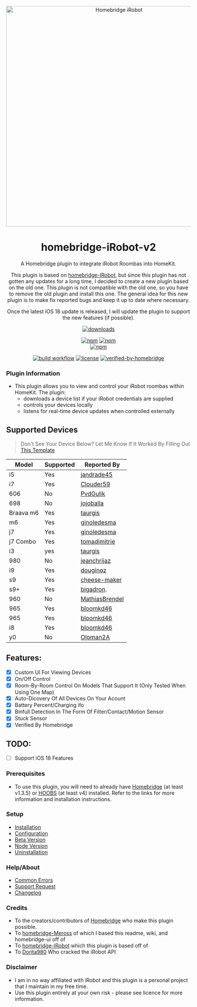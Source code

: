 <p align="center">
 <a href="https://github.com/taurgis/homebridge-iRobo-v2"><img alt="Homebridge iRobot" src="https://user-images.githubusercontent.com/75853497/143301930-e2f3bc9a-9f0d-4e03-95f8-c69769712ca5.png" width="600px"></a>
</p>
<span align="center">

# homebridge-iRobot-v2

A Homebridge plugin to integrate iRobot Roombas into HomeKit.

This plugin is based on <a href="https://github.com/bloomkd46/homebridge-iRobot">homebridge-IRobot</a>, but since this plugin has not gotten
any updates for a long time, I decided to create a new plugin based on the old one. This plugin is not compatible with the old one, so you have 
to remove the old plugin and install this one. The general idea for this new plugin is to make fix reported bugs and keep it up to date where necessary.

Once the latest iOS 18 update is released, I will update the plugin to support the new features (if possible).

 
[![downloads](https://img.shields.io/npm/dt/homebridge-irobot-v2)](https://npmcharts.com/compare/homebridge-irobot-v2?log=true&interval=1&minimal=true)

[![npm](https://img.shields.io/npm/v/homebridge-irobot-v2/latest?label=latest)](https://www.npmjs.com/package/homebridge-irobot-v2)
[![npm](https://img.shields.io/npm/v/homebridge-irobot-v2/beta?label=beta)](../../wiki/Beta-Version)  
[![npm](https://img.shields.io/npm/v/homebridge-irobot-v2/alpha?label=alpha)](../../wiki/Beta-Version)  

[![build workflow](https://github.com/taurgis/homebridge-iRobot-v2/actions/workflows/build.yml/badge.svg)](../../actions/workflows/build.yml)
[![license](https://badgen.net/github/license/taurgis/homebridge-irobot-v2)](/LICENSE) [![verified-by-homebridge](https://badgen.net/badge/homebridge/verified/purple)](https://github.com/homebridge/homebridge/wiki/Verified-Plugins)


</span>

### Plugin Information

- This plugin allows you to view and control your iRobot roombas within HomeKit. The plugin:
  - downloads a device list if your iRobot credentials are supplied
  - controls your devices locally
  - listens for real-time device updates when controlled externally

## Supported Devices
> Don't See Your Device Below?
> Let Me Know If It Worked By Filling Out [This Template](https://github.com/taurgis/homebridge-iRobot-v2/issues/new?assignees=taurgis&labels=enchancment&template=add-supported-device.yml&title=Supported+Device%3A+)

| Model     | Supported | Reported By                                       |
|-----------|-----------|---------------------------------------------------|
| i5        | Yes       | [jandrade45](https://github.com/jandrade45)       |
| i7        | Yes       | [Clouder59](https://github.com/Clouder59)         |
| 606       | No        | [PvdGulik](https://github.com/PvdGulik)           |
| 698       | No        | [jojoballa](https://github.com/jojoballa)         |
| Braava m6 | Yes       | [taurgis](https://github.com/taurgis)             |
| m6        | Yes       | [ginoledesma](https://github.com/ginoledesma)     |
| j7        | Yes       | [ginoledesma](https://github.com/ginoledesma)     |
| j7 Combo  | Yes       | [tomadimitrie](https://github.com/tomadimitrie)
| i3        | yes       | [taurgis](https://github.com/taurgis)             |
| 980       | No        | [jeanchrijaz](https://github.com/jeanchrijaz)     |
| i9        | Yes       | [douginoz](https://github.com/douginoz)           |
| s9        | Yes       | [cheese-maker](https://github.com/cheese-maker)   |
| s9+       | Yes       | [bigadron](https://github.com/bigadron).          |
| 960       | No        | [MathiasBrendel](https://github.com/MathiasBrendal)           |
| 965       | Yes       | [bloomkd46](https://github.com/bloomkd46)         |
| 965       | Yes       | [bloomkd46](https://github.com/bloomkd46)         |
| i8        | Yes       | [bloomkd46](https://github.com/bloomkd46)         |
| y0        | No        | [Oloman2A](https://github.com/Oloman2A)           |


## Features:
  - [x] Custom UI For Viewing Devices
  - [x] On/Off Control
  - [x] Room-By-Room Control On Models That Support It (Only Tested When Using One Map)
  - [x] Auto-Dicovery Of All Devices On Your Acount
  - [x] Battery Percent/Charging ifo
  - [x] Binfull Detection In The Form Of Filter/Contact/Motion Sensor
  - [x] Stuck Sensor
  - [x] Verified By Homebridge
  
## TODO: 
  
  - [ ] Support iOS 18 Features

### Prerequisites

- To use this plugin, you will need to already have [Homebridge](https://homebridge.io) (at least v1.3.5) or [HOOBS](https://hoobs.org) (at least v4) installed. Refer to the links for more information and installation instructions.


### Setup

- [Installation](../../wiki/Installation)
- [Configuration](../../wiki/Configuration)
- [Beta Version](../../wiki/Beta-Version)
- [Node Version](../../wiki/Node-Version)
- [Uninstallation](../../wiki/Uninstallation)

### Help/About

- [Common Errors](../../wiki/Common-Errors)
- [Support Request](../../issues/new/choose)
- [Changelog](/CHANGELOG.md)

### Credits

- To the creators/contributors of [Homebridge](https://homebridge.io) who make this plugin possible.
- To [homebridge-Meross](https://github.com/bwp91/homebridge-meross) of which I based this readme, wiki, and homebridge-ui off of
- To [homebridge-IRobot](https://github.com/bloomkd46/homebridge-iRobot) which this plugin is based off of
- To [Dorita980](https://github.com/koalazak/dorita980) Who cracked the iRobot API

### Disclaimer

- I am in no way affiliated with iRobot and this plugin is a personal project that I maintain in my free time.
- Use this plugin entirely at your own risk - please see licence for more information.
